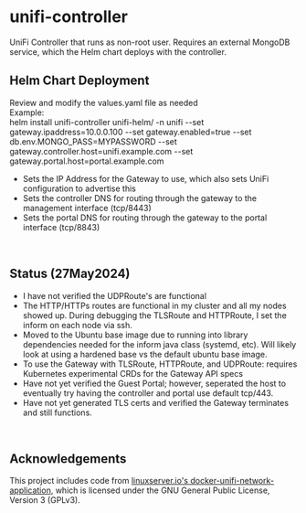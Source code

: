 # unifi-controller
UniFi Controller that runs as non-root user. Requires an external MongoDB service, which the Helm chart deploys with the controller.

## Helm Chart Deployment
Review and modify the values.yaml file as needed
<br>
Example: <br>
helm install unifi-controller unifi-helm/ -n unifi --set gateway.ipaddress=10.0.0.100 --set gateway.enabled=true --set db.env.MONGO_PASS=MYPASSWORD --set gateway.controller.host=unifi.example.com --set gateway.portal.host=portal.example.com
- Sets the IP Address for the Gateway to use, which also sets UniFi configuration to advertise this
- Sets the controller DNS for routing through the gateway to the management interface (tcp/8443)
- Sets the portal DNS for routing through the gateway to the portal interface (tcp/8843)
<br>

## Status (27May2024)

- I have not verified the UDPRoute's are functional
- The HTTP/HTTPs routes are functional in my cluster and all my nodes showed up. During debugging the TLSRoute and HTTPRoute, I set the inform on each node via ssh.
- Moved to the Ubuntu base image due to running into library dependencies needed for the inform java class (systemd, etc). Will likely look at using a hardened base vs the default ubuntu base image.
- To use the Gateway with TLSRoute, HTTPRoute, and UDPRoute: requires Kubernetes experimental CRDs for the Gateway API specs
- Have not yet verified the Guest Portal; however, seperated the host to eventually try having the controller and portal use default tcp/443. 
- Have not yet generated TLS certs and verified the Gateway terminates and still functions.
<br>

## Acknowledgements
This project includes code from [linuxserver.io's docker-unifi-network-application](https://github.com/linuxserver/docker-unifi-network-application/tree/main), which is licensed under the GNU General Public License, Version 3 (GPLv3).
